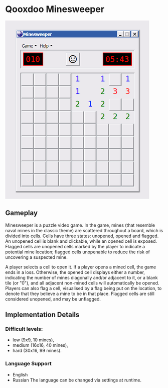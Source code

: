 # Qooxdoo Minesweeper

![Qooxdoo Minesweeper Window](minesweeper.png)

## Gameplay

Minesweeper is a puzzle video game. In the game, mines (that resemble naval mines in the classic theme) are scattered throughout a board, which is divided into cells. Cells have three states: unopened, opened and flagged. An unopened cell is blank and clickable, while an opened cell is exposed. Flagged cells are unopened cells marked by the player to indicate a potential mine location; flagged cells unopenable to reduce the risk of uncovering a suspected mine.

A player selects a cell to open it. If a player opens a mined cell, the game ends in a loss. Otherwise, the opened cell displays either a number, indicating the number of mines diagonally and/or adjacent to it, or a blank tile (or "0"), and all adjacent non-mined cells will automatically be opened. Players can also flag a cell, visualised by a flag being put on the location, to denote that they believe a mine to be in that place. Flagged cells are still considered unopened, and may be unflagged.

## Implementation Details

### Difficult levels:
- low (9x9, 10 mines),
- medium (16x16, 40 mines),
- hard (30x16, 99 mines).

### Language Support
- English
- Russian
The language can be changed via settings at runtime.